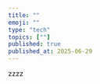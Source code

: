 ```yaml
---
title: ""
emoji: ""
type: "tech"
topics: [""]
published: true
published_at: 2025-06-29
---
```


zzzz
